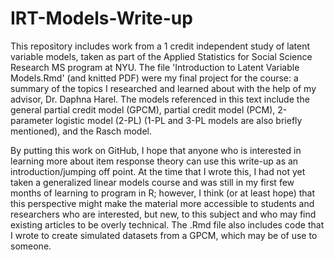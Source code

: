 # IRT-Models-Write-up

This repository includes work from a 1 credit independent study of latent variable models, taken as part of the Applied Statistics for Social Science Research MS program at NYU. The file 'Introduction to Latent Variable Models.Rmd' (and knitted PDF) were my final project for the course: a summary of the topics I researched and learned about with the help of my advisor, Dr. Daphna Harel. The models referenced in this text include the general partial credit model (GPCM), partial credit model (PCM), 2-parameter logistic model (2-PL) (1-PL and 3-PL models are also briefly mentioned), and the Rasch model.  

By putting this work on GitHub, I hope that anyone who is interested in learning more about item response theory can use this write-up as an introduction/jumping off point. At the time that I wrote this, I had not yet taken a generalized linear models course and was still in my first few months of learning to program in R; however, I think (or at least hope) that this perspective might make the material more accessible to students and researchers who are interested, but new, to this subject and who may find existing articles to be overly technical. The .Rmd file also includes code that I wrote to create simulated datasets from a GPCM, which may be of use to someone.     

